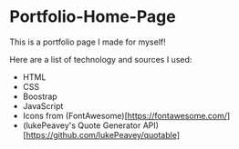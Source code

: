 # Portfolio-Home-Page
This is a portfolio page I made for myself!

Here are a list of technology and sources I used:
* HTML
* CSS
* Boostrap
* JavaScript
* Icons from (FontAwesome)[https://fontawesome.com/]
* (lukePeavey's Quote Generator API)[https://github.com/lukePeavey/quotable]
